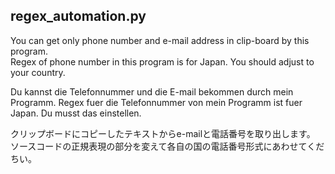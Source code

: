 ## regex_automation.py
You can get only phone number and e-mail address in clip-board by this program.  
Regex of phone number in this program is for Japan. You should adjust to your country.

Du kannst die Telefonnummer und die E-mail bekommen durch mein Programm.
Regex fuer die Telefonnummer von mein Programm ist fuer Japan. Du musst das einstellen.

クリップボードにコピーしたテキストからe-mailと電話番号を取り出します。
ソースコードの正規表現の部分を変えて各自の国の電話番号形式にあわせてくだちい。
